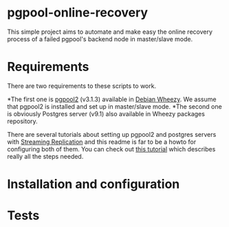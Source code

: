 pgpool-online-recovery
======================

This simple project aims to automate and make easy the online recovery process of a failed pgpool's backend node in master/slave mode.

Requirements
============

There are two requirements to these scripts to work.

*The first one is [pgpool2](http://www.pgpool.net) (v3.1.3) available in [Debian Wheezy](http://packages.debian.org/stable/database/pgpool2). We assume that pgpool2 is installed and set up in master/slave mode.
*The second one is obviously Postgres server (v9.1) also available in Wheezy packages repository.

There are several tutorials about setting up pgpool2 and postgres servers with [Streaming Replication](http://wiki.postgresql.org/wiki/Streaming_Replication) and this readme is far to be a howto for configuring both of them. You can check out [this tutorial](https://aricgardner.com/databases/postgresql/pgpool-ii-3-0-5-with-streaming-replication/) which describes really all the steps needed.

Installation and configuration
==============================



Tests
=====
